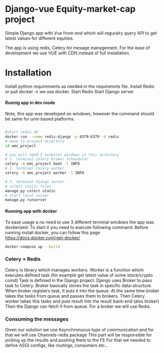 # Django-vue Equity-market-cap project
Simple Django app with Vue front-end which will reguralry query API to get latest values for different equities.

The app is using redis, Celery for mesage management.
For the ease of development we use VUE with CDN instead of full installation. 


# Installation

Install python requirements as needed in the requiremnts file.
Install Redis or pull docker -> we use docker.
Start Redis
Start Django server

#### Runnig app in dev mode
Note, this app was developed on windows, however the command should be same for unix-based platforms.


```bash

#start redis db
docker run --name redis-django -p 6379:6379 -d redis
# move to project directory
cd emc_project

# you will need 3 terminal windows in this directory
# 1. terminal celery broker scheaduler
celery -A emc_project beat -l INFO
# 2. terminal celery worker
celery -A emc_project worker -l INFO

# 3. terminal django server
# colect static files
manage.py colect static
# start local server
manage.py runserver
```

#### Running app with docker
To ease usage a no need to use 3 different terminal windows the app was dockerized.
To start it you need to execute following command. Before running install docker, you can follow this page
https://docs.docker.com/get-docker/ 

```bash
docker-compose up --build
```

### Celery + Redis

Celery is library which manages workers.
Worker is a function which executes defined task (for example get latest value of some stock/crypto coind)
Task is definied in the Django project.
Django uses Broker to pass task to Celery.
Broker basically stores the task in specific data-structure.
When broker registers task, it puts it into the queue.
At the same time broker takes the tasks from queue and passes them to brokers.
Then Celery worker takes this tasks and puts result into the result back-end (also broker)
Then the Django can fetch it from queue.
For a broker we will use Redis.


### Consuming the messages
Given our solution we use Asynchronuous type of communication and for that we will use Channels-redis package
This part will be responsible for picking up the results and pushing them to the FE
For that we needed to define ASGI configs, like routings, consumers etc...